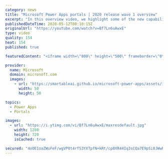```yaml
---
category: news
title: "Microsoft Power Apps portals | 2020 release wave 1 overview"
excerpt: "In this overview video, we highlight some of the new capabilities included in the latest update to Microsoft Power Apps portals.     Here are the capabilities covered:   •    Power BI integration, so you can quickly add Power BI reports, tables, and dashboards to your portals without coding.  •    Themes"
publishedDateTime: 2020-05-12T00:10:15Z
originalUrl: "https://youtube.com/watch?v=Bf7Ln6uAwxE"
type: video
quality: 154
heat: 154
published: true

featuredContent: "<iframe width=\"800\" height=\"500\" frameborder=\"0\" src=\"https://www.youtube.com/embed/Bf7Ln6uAwxE\" allow=\"accelerometer; autoplay; encrypted-media; gyroscope; picture-in-picture\" allowfullscreen></iframe>"

provider:
  name: Microsoft
  domain: microsoft.com
  images:
    - url: "https://smartableai.github.io/microsoft-power-apps/assets/images/organizations/microsoft.com-50x50.jpg"
      width: 50
      height: 50

topics:
  - Power Apps
  - Portals

images:
  - url: "https://i.ytimg.com/vi/Bf7Ln6uAwxE/maxresdefault.jpg"
    width: 1280
    height: 720
    isCached: true

secured: "4oOE1oaZWuFeF/wgVP0t4rfS3YXTpfN+kRt/cp8XR44Iq3sCQa7E9pSi0JWwRcG4srXe2GfhgNlvVv0M6c7u3ZnWUQ2VHKVDVrssKIC/4BrZAzo1Pyx8OCCGYUAZ7MMQDHG38m9JraEHif9fPJpfn7AhvbZ/jVzMVKpPsXWmFfqdyzQrbhh/NKbSOd3vGCEVOLkcQRc5tLI/0rrSf6fHBOWrbrokBfJwFKYhAMwB+IYV6GfP1UnVyJBhT/KZ/v5i/IhZL/gjfpzameqhwl+A2BKMJNFAcrX0WKhL5gX05n0HDmLDqqqukBeplWoQFdisPz3MbFjFyavjVvUOEjPv9KBeu70ncv/oqTs1JxFxdmXZWI4Pj62Oi6YiUDIiVcoPElGX8h3+MW+GiaAm5SjFDDsFZJ2sPjGkWEgifuC2Oef7x6EHu22KbhR1xKO8ghEV;hJFfJo6qh9WSMJ4mosRcPg=="
---
```


